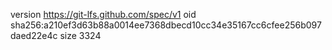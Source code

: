version https://git-lfs.github.com/spec/v1
oid sha256:a210ef3d63b88a0014ee7368dbecd10cc34e35167cc6cfee256b097daed22e4c
size 3324
